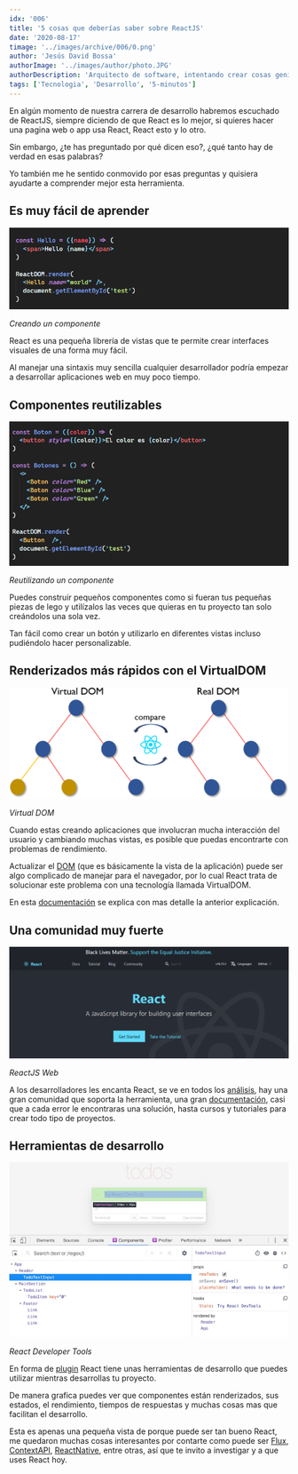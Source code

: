 ```yaml
---
idx: '006'
title: '5 cosas que deberías saber sobre ReactJS'
date: '2020-08-17'
timage: '../images/archive/006/0.png'
author: 'Jesús David Bossa'
authorImage: '../images/author/photo.JPG'
authorDescription: 'Arquitecto de software, intentando crear cosas geniales.'
tags: ['Tecnologia', 'Desarrollo', '5-minutos']
---
```


En algún momento de nuestra carrera de desarrollo habremos escuchado de ReactJS, siempre diciendo de que React es lo mejor, si quieres hacer una pagina web o app usa React, React esto y lo otro.

Sin embargo, ¿te has preguntado por qué dicen eso?, ¿qué tanto hay de verdad en esas palabras?

Yo también me he sentido conmovido por esas preguntas y quisiera ayudarte a comprender mejor esta herramienta.

## Es muy fácil de aprender

![Creando un componente](../images/archive/006/1.png)

<div>

_Creando un componente_

</div>

React es una pequeña librería de vistas que te permite crear interfaces visuales de una forma muy fácil.

Al manejar una sintaxis muy sencilla cualquier desarrollador podría empezar a desarrollar aplicaciones web en muy poco tiempo.

## Componentes reutilizables

![Reutilizando un componente](../images/archive/006/2.png)

<div>

_Reutilizando un componente_

</div>

Puedes construir pequeños componentes como si fueran tus pequeñas piezas de lego y utilízalos las veces que quieras en tu proyecto tan solo creándolos una sola vez.

Tan fácil como crear un botón y utilizarlo en diferentes vistas incluso pudiéndolo hacer personalizable.

## Renderizados más rápidos con el VirtualDOM

![Virtual DOM](../images/archive/006/3.png)

<div >

_Virtual DOM_

</div>

Cuando estas creando aplicaciones que involucran mucha interacción del usuario y cambiando muchas vistas, es posible que puedas encontrarte con problemas de rendimiento.

Actualizar el <a target="_blank" href="https://developer.mozilla.org/es/docs/DOM">DOM</a> (que es básicamente la vista de la aplicación) puede ser algo complicado de manejar para el navegador, por lo cual React trata de solucionar este problema con una tecnología llamada VirtualDOM.

En esta <a target="_blank" href="https://developer.mozilla.org/es/docs/DOM">documentación</a> se explica con mas detalle la anterior explicación.

## Una comunidad muy fuerte

![ReactJS Web](../images/archive/006/4.png)

<div >

_ReactJS Web_

</div>

A los desarrolladores les encanta React, se ve en todos los <a target="_blank" href="https://stateofjs.com/">análisis</a>, hay una gran comunidad que soporta la herramienta, una gran <a target="_blank" href="https://reactjs.com/">documentación</a>, casi que a cada error le encontraras una solución, hasta cursos y tutoriales para crear todo tipo de proyectos.

## Herramientas de desarrollo

![React Developer Tools](../images/archive/006/5.jpg)

<div >

_React Developer Tools_

</div>

En forma de <a target="_blank" href="https://chrome.google.com/webstore/detail/react-developer-tools/fmkadmapgofadopljbjfkapdkoienihi?hl=es">plugin</a> React tiene unas herramientas de desarrollo que puedes utilizar mientras desarrollas tu proyecto.

De manera grafica puedes ver que componentes están renderizados, sus estados, el rendimiento, tiempos de respuestas y muchas cosas mas que facilitan el desarrollo.

Esta es apenas una pequeña vista de porque puede ser tan bueno React, me quedaron muchas cosas interesantes por contarte como puede ser <a target="_blank" href="https://facebook.github.io/flux/">Flux</a>, <a target="_blank" href="https://es.reactjs.org/docs/context.html">ContextAPI</a>, <a target="_blank" href="https://reactnative.dev/">ReactNative</a>, entre otras, así que te invito a investigar y a que uses React hoy.
